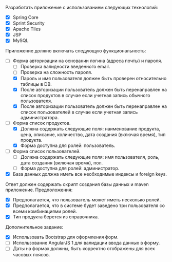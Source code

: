 Разработать приложение с использованием следующих технологий:
- [x] Spring Core
- [x] Sprint Security
- [x] Apache Tiles
- [x] JSP
- [x] MySQL

Приложение должно включать следующую функциональность:
- [ ] Форма авторизации на основании логина (адреса почты) и пароля.
    - [ ] Проверка валидности введенного email.
    - [ ] Проверка на сложность пароля.
    - [x] Пароль и имя пользователя должен быть проверен относительно таблицы в DB.
    - [x] После авторизации пользователь должен быть перенаправлен на список продуктов в случае если учетная запись обычного пользователя.
    - [x] После авторизации пользователь должен быть перенаправлен на список пользователей в случае если учетная запись администратора.
- [ ] Форма список продуктов.
    - [x] Должна содержать следующие поля: наименование продукта, цена, описание, количество, дата создания (включая время), тип продукта.
    - [x] Форма доступна для ролей: пользователь.
- [ ] Форма список пользователей.
    - [ ] Должна содержать следующие поля: имя пользователя, роль, дата создания (включая время), пол.
    - [ ] Форма доступна для ролей: администратор.
- [x] База данных должна иметь все необходимые индексы и foreign keys.

Ответ должен содержать скрипт создания базы данных и maven приложение.
Предположения:
- [x] Предполагается, что пользователь может иметь несколько ролей.
- [x] Предполагается, что в системе будет заведено три пользователя со всеми комбинациями ролей.
- [x] Тип продукта берется из справочника.

Дополнительное задание:
- [x] Использовать Bootstrap для оформления форм.
- [ ] Использование AngularJS 1 для валидации ввода данных в форму.
- [ ] Даты на формах должны, быть корректно отображены для всех часовых поясов.